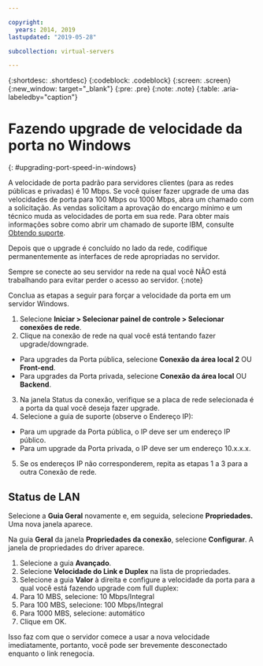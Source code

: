 ```yaml
---

copyright:
  years: 2014, 2019
lastupdated: "2019-05-28"

subcollection: virtual-servers

---
```


{:shortdesc: .shortdesc}
{:codeblock: .codeblock}
{:screen: .screen}
{:new_window: target="_blank"}
{:pre: .pre}
{:note: .note}
{:table: .aria-labeledby="caption"}

# Fazendo upgrade de velocidade da porta no Windows
{: #upgrading-port-speed-in-windows}

A velocidade de porta padrão para servidores clientes (para as redes públicas e privadas) é 10 Mbps. Se você quiser fazer upgrade de uma das velocidades de porta para 100 Mbps ou 1000 Mbps, abra um chamado com a solicitação. As vendas solicitam a aprovação do encargo mínimo e um técnico muda as velocidades de porta em sua rede. Para obter mais informações sobre como abrir um chamado de suporte IBM, consulte [Obtendo suporte](/docs/get-support?topic=get-support-getting-customer-support).

Depois que o upgrade é concluído no lado da rede, codifique permanentemente as interfaces de rede apropriadas no servidor.

Sempre se conecte ao seu servidor na rede na qual você NÃO está trabalhando para evitar perder o acesso ao servidor.
{:note}

Conclua as etapas a seguir para forçar a velocidade da porta em um servidor Windows. 

1. Selecione **Iniciar > Selecionar painel de controle > Selecionar conexões de rede**.
2. Clique na conexão de rede na qual você está tentando fazer upgrade/downgrade.
  * Para upgrades da Porta pública, selecione **Conexão da área local 2** OU **Front-end**.
  * Para upgrades da Porta privada, selecione **Conexão da área local** OU **Backend**.
3. Na janela Status da conexão, verifique se a placa de rede selecionada é a porta da qual você deseja fazer upgrade.
4. Selecione a guia de suporte (observe o Endereço IP):
  * Para um upgrade da Porta pública, o IP deve ser um endereço IP público.
  * Para um upgrade da Porta privada, o IP deve ser um endereço 10.x.x.x.
5. Se os endereços IP não corresponderem, repita as etapas 1 a 3 para a outra Conexão de rede.

## Status de LAN

Selecione a **Guia Geral** novamente e, em seguida, selecione **Propriedades.** Uma nova janela aparece.

Na guia **Geral** da janela **Propriedades da conexão**, selecione **Configurar**. A janela de propriedades do driver aparece.

1. Selecione a guia **Avançado**.
2. Selecione **Velocidade do Link e Duplex** na lista de propriedades.
3. Selecione a guia **Valor** à direita e configure a velocidade da porta para a qual você está fazendo upgrade com full duplex:
  1. Para 10 MBS, selecione: 10 Mbps/Integral
  2. Para 100 MBS, selecione: 100 Mbps/Integral
  3. Para 1000 MBS, selecione: automático
4. Clique em OK.  

Isso faz com que o servidor comece a usar a nova velocidade imediatamente, portanto, você pode ser brevemente desconectado enquanto o link renegocia.

